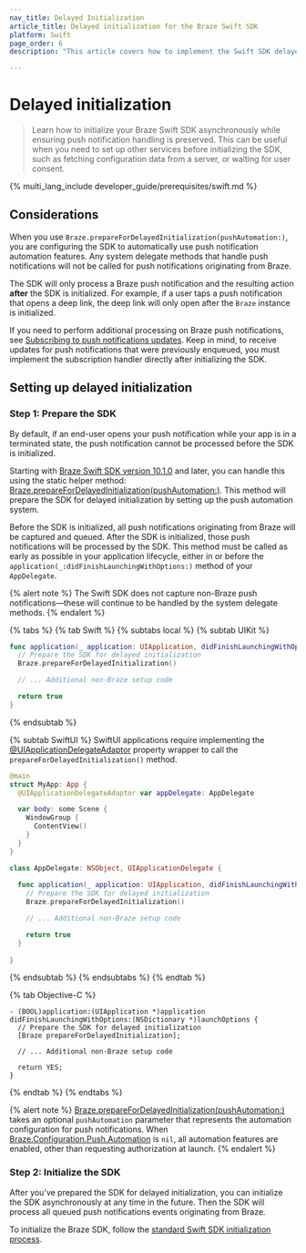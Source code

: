 ```yaml
---
nav_title: Delayed Initialization
article_title: Delayed initialization for the Braze Swift SDK
platform: Swift
page_order: 6
description: "This article covers how to implement the Swift SDK delayed initialization to preserve push notification handling when the SDK is initialized asynchronously."

---
```


# Delayed initialization

> Learn how to initialize your Braze Swift SDK asynchronously while ensuring push notification handling is preserved. This can be useful when you need to set up other services before initializing the SDK, such as fetching configuration data from a server, or waiting for user consent.

{% multi_lang_include developer_guide/prerequisites/swift.md %}

## Considerations

When you use `Braze.prepareForDelayedInitialization(pushAutomation:)`, you are configuring the SDK to automatically use push notification automation features. Any system delegate methods that handle push notifications will not be called for push notifications originating from Braze.

The SDK will only process a Braze push notification and the resulting action **after** the SDK is initialized. For example, if a user taps a push notification that opens a deep link, the deep link will only open after the `Braze` instance is initialized.

If you need to perform additional processing on Braze push notifications, see [Subscribing to push notifications updates]({{site.baseurl}}/developer_guide/platform_integration_guides/swift/push_notifications/integration/#subscribing-to-push-notifications-updates). Keep in mind, to receive updates for push notifications that were previously enqueued, you must implement the subscription handler directly after initializing the SDK.

## Setting up delayed initialization

### Step 1: Prepare the SDK

By default, if an end-user opens your push notification while your app is in a terminated state, the push notification cannot be processed before the SDK is initialized.

Starting with [Braze Swift SDK version 10.1.0](https://github.com/braze-inc/braze-swift-sdk/releases/tag/10.1.0) and later, you can handle this using the static helper method: [Braze.prepareForDelayedInitialization(pushAutomation:)](https://braze-inc.github.io/braze-swift-sdk/documentation/brazekit/braze/preparefordelayedinitialization(pushautomation:)). This method will prepare the SDK for delayed initialization by setting up the push automation system.

Before the SDK is initialized, all push notifications originating from Braze will be captured and queued. After the SDK is initialized, those push notifications will be processed by the SDK. This method must be called as early as possible in your application lifecycle, either in or before the `application(_:didFinishLaunchingWithOptions:)` method of your `AppDelegate`.

{% alert note %}
The Swift SDK does not capture non-Braze push notifications&#8212;these will continue to be handled by the system delegate methods.
{% endalert %}

{% tabs %}
{% tab Swift %}
{% subtabs local %}
{% subtab UIKit %}
```swift
func application(_ application: UIApplication, didFinishLaunchingWithOptions launchOptions: [UIApplication.LaunchOptionsKey: Any]?) -> Bool {
  // Prepare the SDK for delayed initialization
  Braze.prepareForDelayedInitialization()

  // ... Additional non-Braze setup code

  return true
}
```
{% endsubtab %}

{% subtab SwiftUI %}
SwiftUI applications require implementing the [@UIApplicationDelegateAdaptor](https://developer.apple.com/documentation/swiftui/uiapplicationdelegateadaptor) property wrapper to call the `prepareForDelayedInitialization()` method.

```swift
@main
struct MyApp: App {
  @UIApplicationDelegateAdaptor var appDelegate: AppDelegate

  var body: some Scene {
    WindowGroup {
      ContentView()
    }
  }
}

class AppDelegate: NSObject, UIApplicationDelegate {
  
  func application(_ application: UIApplication, didFinishLaunchingWithOptions launchOptions: [UIApplication.LaunchOptionsKey : Any]? = nil) -> Bool {
    // Prepare the SDK for delayed initialization
    Braze.prepareForDelayedInitialization()

    // ... Additional non-Braze setup code

    return true
  }
  
}
```
{% endsubtab %}
{% endsubtabs %}
{% endtab %}

{% tab Objective-C %}
```objc
- (BOOL)application:(UIApplication *)application didFinishLaunchingWithOptions:(NSDictionary *)launchOptions {
  // Prepare the SDK for delayed initialization
  [Braze prepareForDelayedInitialization];
  
  // ... Additional non-Braze setup code

  return YES;
}

```
{% endtab %}
{% endtabs %}

{% alert note %}
[Braze.prepareForDelayedInitialization(pushAutomation:)](https://braze-inc.github.io/braze-swift-sdk/documentation/brazekit/braze/preparefordelayedinitialization(pushautomation:)) takes an optional `pushAutomation` parameter that represents the automation configuration for push notifications. When [Braze.Configuration.Push.Automation](https://braze-inc.github.io/braze-swift-sdk/documentation/brazekit/braze/configuration-swift.class/push-swift.class/automation-swift.class) is `nil`, all automation features are enabled, other than requesting authorization at launch.
{% endalert %}

### Step 2: Initialize the SDK

After you've prepared the SDK for delayed initialization, you can initialize the SDK asynchronously at any time in the future. Then the SDK will process all queued push notifications events originating from Braze.

To initialize the Braze SDK, follow the [standard Swift SDK initialization process]({{site.baseurl}}/developer_guide/platform_integration_guides/swift/initial_sdk_setup/completing_integration/).
